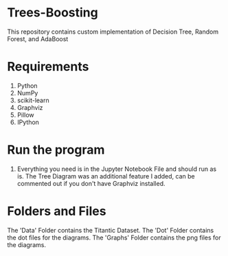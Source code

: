 # Trees-Boosting

This repository contains custom implementation of Decision Tree, Random Forest, and AdaBoost

# Requirements
1. Python
2. NumPy
3. scikit-learn
4. Graphviz
5. Pillow
6. IPython

# Run the program
1. Everything you need is in the Jupyter Notebook File and should run as is. The Tree Diagram was an additional feature I added, can be commented out if you don't have Graphviz installed. 

# Folders and Files
The 'Data' Folder contains the Titantic Dataset. The 'Dot' Folder contains the dot files for the diagrams. The 'Graphs' Folder contains the png files for the diagrams. 